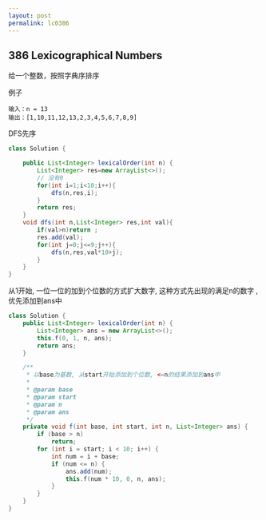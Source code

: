 ```yaml
---
layout: post
permalink: lc0386 
---
```


## 386 Lexicographical Numbers

给一个整数，按照字典序排序

例子

    输入：n = 13
    输出：[1,10,11,12,13,2,3,4,5,6,7,8,9]
    
DFS先序
```java
class Solution {

    public List<Integer> lexicalOrder(int n) {
        List<Integer> res=new ArrayList<>();
        // 没有0
        for(int i=1;i<10;i++){
            dfs(n,res,i);
        }
        return res;
    }
    void dfs(int n,List<Integer> res,int val){
        if(val>n)return ;
        res.add(val);
        for(int j=0;j<=9;j++){
            dfs(n,res,val*10+j);
        }
    }
}
```

从1开始,
一位一位的加到个位数的方式扩大数字,
这种方式先出现的满足n的数字 , 优先添加到ans中

```java
class Solution {
	public List<Integer> lexicalOrder(int n) {
		List<Integer> ans = new ArrayList<>();
		this.f(0, 1, n, ans);
		return ans;
	}

	/**
	 * 以base为基数, 从start开始添加到个位数, <=n的结果添加到ans中
	 * 
	 * @param base
	 * @param start
	 * @param n
	 * @param ans
	 */
	private void f(int base, int start, int n, List<Integer> ans) {
        if (base > n)
			return;
		for (int i = start; i < 10; i++) {
			int num = i + base;
			if (num <= n) {
				ans.add(num);
				this.f(num * 10, 0, n, ans);
			}
		}
	}
}

```